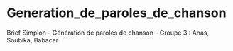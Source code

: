 # Generation_de_paroles_de_chanson
Brief Simplon - Génération de paroles de chanson - Groupe 3 : Anas, Soubika, Babacar
